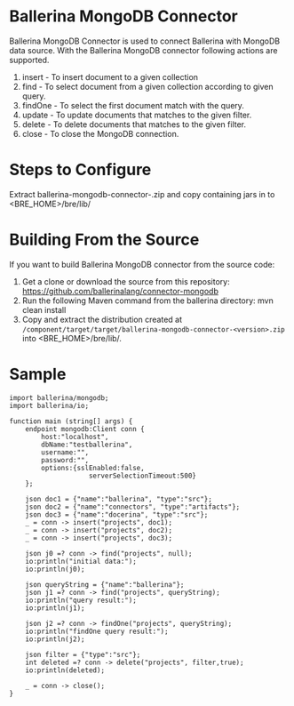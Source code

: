 # Ballerina MongoDB Connector

Ballerina MongoDB Connector is used to connect Ballerina with MongoDB data source. With the Ballerina MongoDB connector following actions are supported.

1. insert - To insert document to a given collection
2. find - To select document from a given collection according to given query.
3. findOne - To select the first document match with the query.
4. update - To update documents that matches to the given filter.
5. delete - To delete documents that matches to the given filter.
6. close - To close the MongoDB connection.



Steps to Configure
==================================

Extract ballerina-mongodb-connector-<version>.zip and copy containing jars in to <BRE_HOME>/bre/lib/

Building From the Source
==================================
If you want to build Ballerina MongoDB connector from the source code:

1. Get a clone or download the source from this repository:
    https://github.com/ballerinalang/connector-mongodb
2. Run the following Maven command from the ballerina directory: 
    mvn clean install
3. Copy and extract the distribution created at `/component/target/target/ballerina-mongodb-connector-<version>.zip`  into <BRE_HOME>/bre/lib/.



Sample
==================================

```ballerina
import ballerina/mongodb;
import ballerina/io;

function main (string[] args) {
    endpoint mongodb:Client conn {
        host:"localhost",
        dbName:"testballerina",
        username:"",
        password:"",
        options:{sslEnabled:false,
                    serverSelectionTimeout:500}
    };

    json doc1 = {"name":"ballerina", "type":"src"};
    json doc2 = {"name":"connectors", "type":"artifacts"};
    json doc3 = {"name":"docerina", "type":"src"};
    _ = conn -> insert("projects", doc1);
    _ = conn -> insert("projects", doc2);
    _ = conn -> insert("projects", doc3);

    json j0 =? conn -> find("projects", null);
    io:println("initial data:");
    io:println(j0);
    
    json queryString = {"name":"ballerina"};
    json j1 =? conn -> find("projects", queryString);
    io:println("query result:");
    io:println(j1);

    json j2 =? conn -> findOne("projects", queryString);
    io:println("findOne query result:");
    io:println(j2);
    
    json filter = {"type":"src"};
    int deleted =? conn -> delete("projects", filter,true);
    io:println(deleted);     
       
    _ = conn -> close();
}
```   
    
